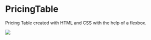 # PricingTable
Pricing Table created with HTML and CSS with the help of a flexbox.

<img src="icon/screenshot.jpg">
